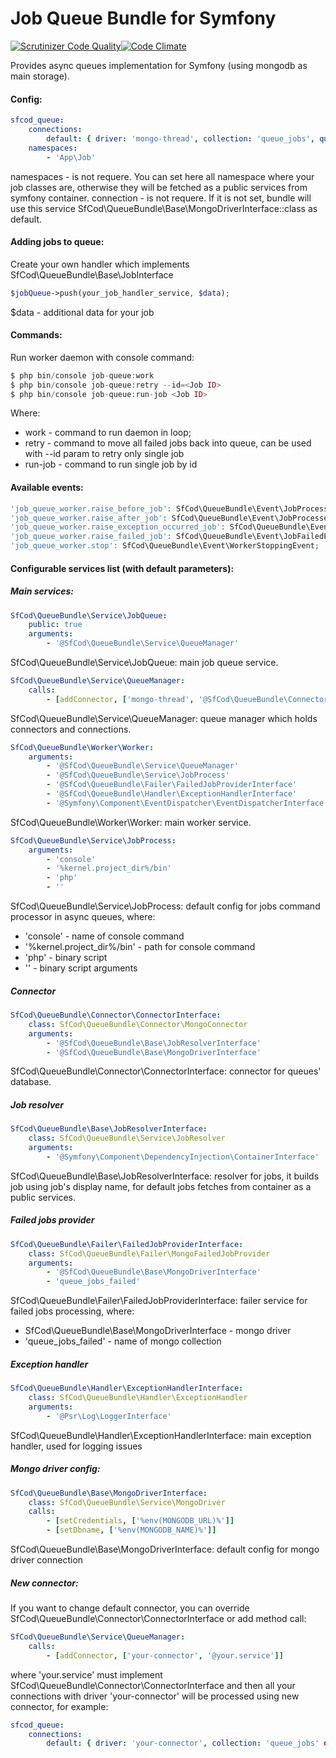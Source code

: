 Job Queue Bundle for Symfony
======================================================

[![Scrutinizer Code Quality](https://scrutinizer-ci.com/g/sfcod/jobqueue/badges/quality-score.png?b=master)](https://scrutinizer-ci.com/g/sfcod/jobqueue/?branch=master)[![Code Climate](https://codeclimate.com/github/sfcod/jobqueue/badges/gpa.svg)](https://codeclimate.com/github/sfcod/jobqueue)

Provides async queues implementation for Symfony (using mongodb as main storage).

#### Config:
```yaml
sfcod_queue:
    connections:
        default: { driver: 'mongo-thread', collection: 'queue_jobs', queue: 'default', expire: 60, limit: 2 }
    namespaces:
        - 'App\Job'        
```
namespaces - is not requere. You can set here all namespace where your job classes are, otherwise they will be fetched as a public services from symfony container.
connection - is not requere. If it is not set, bundle will use this service SfCod\QueueBundle\Base\MongoDriverInterface::class as default.

#### Adding jobs to queue:

Create your own handler which implements SfCod\QueueBundle\Base\JobInterface 

```php
$jobQueue->push(your_job_handler_service, $data);
```

$data - additional data for your job

#### Commands:

Run worker daemon with console command: 
```php
$ php bin/console job-queue:work
$ php bin/console job-queue:retry --id=<Job ID>
$ php bin/console job-queue:run-job <Job ID>
```

Where: 
- work - command to run daemon in loop;
- retry - command to move all failed jobs back into queue, can be used with --id param to retry only single job
- run-job - command to run single job by id

#### Available events:
```php
'job_queue_worker.raise_before_job': SfCod\QueueBundle\Event\JobProcessingEvent;
'job_queue_worker.raise_after_job': SfCod\QueueBundle\Event\JobProcessedEvent;
'job_queue_worker.raise_exception_occurred_job': SfCod\QueueBundle\Event\JobExceptionOccurredEvent;
'job_queue_worker.raise_failed_job': SfCod\QueueBundle\Event\JobFailedEvent;
'job_queue_worker.stop': SfCod\QueueBundle\Event\WorkerStoppingEvent;
```

#### Configurable services list (with default parameters):

##### Main services:
```yaml
SfCod\QueueBundle\Service\JobQueue:
    public: true
    arguments:
        - '@SfCod\QueueBundle\Service\QueueManager'
```
SfCod\QueueBundle\Service\JobQueue: main job queue service.

```yaml
SfCod\QueueBundle\Service\QueueManager:
    calls: 
        - [addConnector, ['mongo-thread', '@SfCod\QueueBundle\Connector\ConnectorInterface']]
```
SfCod\QueueBundle\Service\QueueManager: queue manager which holds connectors and connections.

```yaml
SfCod\QueueBundle\Worker\Worker:
    arguments:
        - '@SfCod\QueueBundle\Service\QueueManager'
        - '@SfCod\QueueBundle\Service\JobProcess'
        - '@SfCod\QueueBundle\Failer\FailedJobProviderInterface'
        - '@SfCod\QueueBundle\Handler\ExceptionHandlerInterface'
        - '@Symfony\Component\EventDispatcher\EventDispatcherInterface'
```
SfCod\QueueBundle\Worker\Worker: main worker service.

```yaml
SfCod\QueueBundle\Service\JobProcess:
    arguments:
        - 'console'
        - '%kernel.project_dir%/bin'
        - 'php'
        - ''
```
SfCod\QueueBundle\Service\JobProcess: default config for jobs command processor in async queues, where: 
- 'console' - name of console command 
- '%kernel.project_dir%/bin' - path for console command
- 'php' - binary script
- '' - binary script arguments

##### Connector
```yaml
SfCod\QueueBundle\Connector\ConnectorInterface:
    class: SfCod\QueueBundle\Connector\MongoConnector
    arguments:
        - '@SfCod\QueueBundle\Base\JobResolverInterface'
        - '@SfCod\QueueBundle\Base\MongoDriverInterface'
```
SfCod\QueueBundle\Connector\ConnectorInterface: connector for queues' database.

##### Job resolver
```yaml
SfCod\QueueBundle\Base\JobResolverInterface:
    class: SfCod\QueueBundle\Service\JobResolver
    arguments:
        - '@Symfony\Component\DependencyInjection\ContainerInterface'
```
SfCod\QueueBundle\Base\JobResolverInterface: resolver for jobs, it builds job using job's display name, for default jobs fetches from container as a public services.

##### Failed jobs provider
```yaml
SfCod\QueueBundle\Failer\FailedJobProviderInterface:
    class: SfCod\QueueBundle\Failer\MongoFailedJobProvider
    arguments:
        - '@SfCod\QueueBundle\Base\MongoDriverInterface'
        - 'queue_jobs_failed'
```
SfCod\QueueBundle\Failer\FailedJobProviderInterface: failer service for failed jobs processing, where:
- SfCod\QueueBundle\Base\MongoDriverInterface - mongo driver
- 'queue_jobs_failed' - name of mongo collection

##### Exception handler
```yaml
SfCod\QueueBundle\Handler\ExceptionHandlerInterface:
    class: SfCod\QueueBundle\Handler\ExceptionHandler
    arguments:
        - '@Psr\Log\LoggerInterface'
```
SfCod\QueueBundle\Handler\ExceptionHandlerInterface: main exception handler, used for logging issues

##### Mongo driver config:

```yaml
SfCod\QueueBundle\Base\MongoDriverInterface:
    class: SfCod\QueueBundle\Service\MongoDriver
    calls:
        - [setCredentials, ['%env(MONGODB_URL)%']]
        - [setDbname, ['%env(MONGODB_NAME)%']]
```
SfCod\QueueBundle\Base\MongoDriverInterface: default config for mongo driver connection

##### New connector:

If you want to change default connector, you can override SfCod\QueueBundle\Connector\ConnectorInterface or add method call:
```yaml
SfCod\QueueBundle\Service\QueueManager:
    calls: 
        - [addConnector, ['your-connector', '@your.service']]
```
where 'your.service' must implement SfCod\QueueBundle\Connector\ConnectorInterface and then all your connections with driver 'your-connector' will be processed using new connector, for example:
```yaml
sfcod_queue:
    connections:
        default: { driver: 'your-connector', collection: 'queue_jobs' queue: 'default', expire: 60, limit: 2 }
```